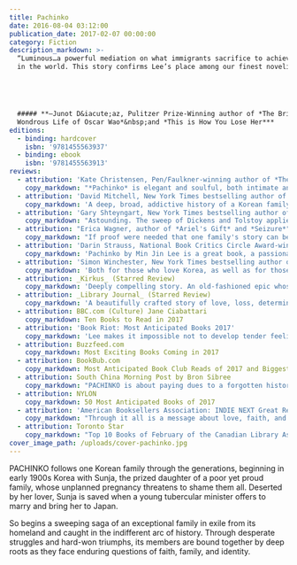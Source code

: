 ```yaml
---
title: Pachinko
date: 2016-08-04 03:12:00
publication_date: 2017-02-07 00:00:00
category: Fiction
description_markdown: >-
  “Luminous…a powerful mediation on what immigrants sacrifice to achieve a home
  in the world. This story confirms Lee’s place among our finest novelists.”





  ##### **–Junot D&iacute;az, Pulitzer Prize-Winning author of *The Brief
  Wondrous Life of Oscar Wao*&nbsp;and *This is How You Lose Her***
editions:
  - binding: hardcover
    isbn: '9781455563937'
  - binding: ebook
    isbn: '9781455563913'
reviews:
  - attribution: 'Kate Christensen, Pen/Faulkner-winning author of *The Great Man* and *Blue Plate Special*'
    copy_markdown: "*Pachinko* is elegant and soulful, both intimate and sweeping. This story of several generations of one Korean family in Japan is the story of every family whose parents sacrificed for their children, every family whose children were unable to recognize the cost, but it's also the story of a specific cultural struggle in a riveting time and place. Min Jin Lee has written a big, beautiful book filled with characters I rooted for and cared about and remembered after I'd read the final page."
  - attribution: 'David Mitchell, New York Times bestselling author of *The Bone Clocks*, *Cloud Atlas*, and *Black Swan Green*'
    copy_markdown: 'A deep, broad, addictive history of a Korean family in Japan enduring and prospering through the 20th century.'
  - attribution: 'Gary Shteyngart, New York Times bestselling author of *Little Failure* and *Super Sad True Love Story*'
    copy_markdown: "Astounding. The sweep of Dickens and Tolstoy applied to a 20th century Korean family in Japan. Min Jin Lee's *Pachinko* tackles all the stuff most good novels do—family, love, cabbage—but it also asks questions that have never been more timely. What does it mean to be part of a nation? And what can one do to escape its tight, painful, familiar bonds?"
  - attribution: "Erica Wagner, author of *Ariel's Gift* and *Seizure*"
    copy_markdown: "If proof were needed that one family's story can be the story of the whole world, then *Pachinko* offers that proof. Min Jin Lee's novel is gripping from start to finish, crossing cultures and generations with breathtaking power. *Pachinko* is a stunning achievement, full of heart, full of grace, full of truth."
  - attribution: 'Darin Strauss, National Book Critics Circle Award-winning author of *Half a Life* and *Chang & Eng*'
    copy_markdown: 'Pachinko by Min Jin Lee is a great book, a passionate story, a novel of magisterial sweep. It’s also fiendishly readable—the real deal. An instant classic, a quick page-turner, and probably the best book of the year.'
  - attribution: 'Simon Winchester, New York Times bestselling author of *The Professor and the Madman* and *Korea: A Walk through the Land of Miracles*'
    copy_markdown: 'Both for those who love Korea, as well as for those who know no more than Hyundai, Samsung and kimchi, this extraordinary book will prove a revelation of joy and heartbreak. I could not stop turning the pages, and wished this most poignant of sagas would never end. Min Jin Lee displays a tenderness and wisdom ideally matched to an unforgettable tale that she relates just perfectly.'
  - attribution: _Kirkus_ (Starred Review)
    copy_markdown: 'Deeply compelling story. An old-fashioned epic whose simple, captivating storytelling delivers both wisdom and truth.'
  - attribution: _Library Journal_ (Starred Review)
    copy_markdown: 'A beautifully crafted story of love, loss, determination, luck, and perseverance.'
  - attribution: BBC.com (Culture) Jane Ciabattari
    copy_markdown: Ten Books to Read in 2017
  - attribution: 'Book Riot: Most Anticipated Books 2017'
    copy_markdown: 'Lee makes it impossible not to develop tender feelings towards her characters—all of them, even the most morally compromised. Their multifaceted engagements with identity, family, vocation, racism, and class are guaranteed to provide your most affecting sobfest of the year. (Maria Cristina Garcia Lynch)'
  - attribution: Buzzfeed.com
    copy_markdown: Most Exciting Books Coming in 2017
  - attribution: BookBub.com
    copy_markdown: Most Anticipated Book Club Reads of 2017 and Biggest Historical Fiction Release of 2017
  - attribution: South China Morning Post by Bron Sibree
    copy_markdown: "PACHINKO is about paying dues to a forgotten history; to the complex and fraught Japan-Korea relationship that endured well into the 90s and lingers to this day. But it doesn't wear its heart—or historical truths—on its sleeve. What drives this novel is the magisterial force of Lee's characterization; her ability to ground the narrative deeply and intimately in the details of daily life. Also threaded through it are questions of home, identity, nationhood and tradition—including the belief of its female protagonists that 'a woman's lot is to suffer.'"
  - attribution: NYLON
    copy_markdown: 50 Most Anticipated Books of 2017
  - attribution: 'American Booksellers Association: INDIE NEXT Great Reads Feb 2017 (Jennifer Steele, Boswell Book Company)'
    copy_markdown: "Through it all is a message about love, faith, and the deep-rooted bonds of family. Min Jin Lee gives us a phenomenal story about one family's struggle that resonates with us today. It will take hold of you and not let go!"
  - attribution: Toronto Star
    copy_markdown: "Top 10 Books of February of the Canadian Library Association's Loan Stars Program"
cover_image_path: /uploads/cover-pachinko.jpg
---
```



PACHINKO follows one Korean family through the generations, beginning in early 1900s Korea with Sunja, the prized daughter of a poor yet proud family, whose unplanned pregnancy threatens to shame them all. Deserted by her lover, Sunja is saved when a young tubercular minister offers to marry and bring her to Japan.

So begins a sweeping saga of an exceptional family in exile from its homeland and caught in the indifferent arc of history. Through desperate struggles and hard-won triumphs, its members are bound together by deep roots as they face enduring questions of faith, family, and identity.